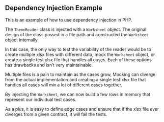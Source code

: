 Dependency Injection Example
----------------------------

This is an example of how to use dependency injection in PHP.

The `ThemeReader` class is injected with a `Worksheet` object. The original design of the class passed in a file path and constructed the `Worksheet` object internally.

In this case, the only way to test the variability of the reader would be to create multiple xlsx files with different data, mock the `Worksheet` object, or create a single test xlsx file that handles all cases. Each of these options has drawbacks and isn't very maintainable.

Multiple files is a pain to maintain as the cases grow, Mocking can diverge from the actual implementation and creating a single test xlsx file that handles all cases will mix a lot of different cases together.

By injecting the `Worksheet`, we can now build a few rows in memory that represent our individual test cases.

As a plus, it is easy to define edge cases and ensure that if the xlsx file ever diverges from a given contract, it will fail the tests.
